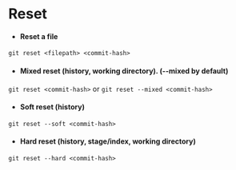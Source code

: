 # Reset

- #### Reset a file  
```git reset <filepath> <commit-hash>```

- #### Mixed reset (history, working directory). (--mixed by default)
```git reset <commit-hash>``` or ```git reset --mixed <commit-hash>```

- #### Soft reset (history)
```git reset --soft <commit-hash>```

- #### Hard reset (history, stage/index, working directory)
```git reset --hard <commit-hash>```
